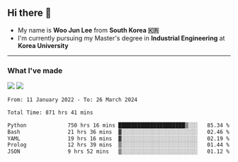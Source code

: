 ## Hi there 👋

- My name is **Woo Jun Lee** from **South Korea 🇰🇷**
- I'm currently pursuing my Master's degree in **Industrial Engineering** at **Korea University**

---

### What I've made

<a href="https://share.streamlit.io/tomtom1103/kuiai_hackathon_2022/main/JL_app.py"><img src="https://img.shields.io/badge/Journey Lee-161B22?style=for-the-badge&logo=streamlit&logoColor=FF4B4B"/></a> <a href="https://jeon-100.github.io/Dangzang/"><img src="https://img.shields.io/badge/당신을 위한 장학금, 당장!-161B22?style=for-the-badge&logo=react&logoColor=#61DAFB"/></a>

<!--START_SECTION:waka-->

```txt
From: 11 January 2022 - To: 26 March 2024

Total Time: 871 hrs 41 mins

Python             750 hrs 16 mins █████████████████████▒░░░   85.34 %
Bash               21 hrs 36 mins  ▓░░░░░░░░░░░░░░░░░░░░░░░░   02.46 %
YAML               19 hrs 16 mins  ▓░░░░░░░░░░░░░░░░░░░░░░░░   02.19 %
Prolog             12 hrs 39 mins  ▒░░░░░░░░░░░░░░░░░░░░░░░░   01.44 %
JSON               9 hrs 52 mins   ▒░░░░░░░░░░░░░░░░░░░░░░░░   01.12 %
```

<!--END_SECTION:waka-->
